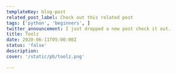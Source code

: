 ```yaml
---
templateKey: blog-post
related_post_label: Check out this related post
tags: ['python', 'beginners', ]
twitter_announcement: I just dropped a new post check it out.
title: Toolz
date: 2020-06-11T05:00:00Z
status: 'false'
description:
cover: '/static/pb/toolz.png'

---
```


<!--
<p style='text-align: center'>
<a href='https://waylonwalker.com/toolz'>
  <img
    style='width:500px; max-width:80%; margin: auto;'
    src="https://images.waylonwalker.com/toolz.png"
    alt="Read more from the Toolz article"
  />
  </a>
</p>

-->
